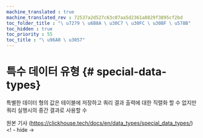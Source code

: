 ```yaml
---
machine_translated : true
machine_translated_rev : 72537a2d527c63c07aa5d2361a8829f3895cf2bd
toc_folder_title : "\ u7279 \ u6B8A \ u30C7 \ u30FC \ u30BF \ u578B"
toc_hidden : true
toc_priority : 55
toc_title : "\ u96A0 \ u3057"
---
```


# 특수 데이터 유형 {# special-data-types}

특별한 데이터 형의 값은 테이블에 저장하고 쿼리 결과 출력에 대한 직렬화 할 수 없지만 쿼리 실행시의 중간 결과로 사용할 수

원본 기사 (https://clickhouse.tech/docs/en/data_types/special_data_types/) <! - hide ->
